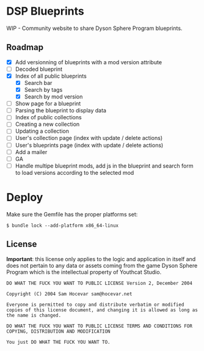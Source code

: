 # DSP Blueprints

WIP - Community website to share Dyson Sphere Program blueprints.

## Roadmap

- [x] Add versionning of blueprints with a mod version attribute
- [ ] Decoded blueprint
- [x] Index of all public blueprints
  - [x] Search bar
  - [x] Search by tags
  - [x] Search by mod version
- [ ] Show page for a blueprint
- [ ] Parsing the blueprint to display data
- [ ] Index of public collections
- [ ] Creating a new collection
- [ ] Updating a collection
- [ ] User's collection page (index with update / delete actions)
- [ ] User's blueprints page (index with update / delete actions)
- [ ] Add a mailer
- [ ] GA
- [ ] Handle multipe blueprint mods, add js in the blueprint and search form to load versions according to the selected mod

# Deploy

Make sure the Gemfile has the proper platforms set:

```
$ bundle lock --add-platform x86_64-linux
```

## License

**Important**: this license only applies to the logic and application in itself and does not pertain to any data or assets coming from the game Dyson Sphere Program which is the intellectual property of Youthcat Studio.

```
DO WHAT THE FUCK YOU WANT TO PUBLIC LICENSE Version 2, December 2004

Copyright (C) 2004 Sam Hocevar sam@hocevar.net

Everyone is permitted to copy and distribute verbatim or modified copies of this license document, and changing it is allowed as long as the name is changed.

DO WHAT THE FUCK YOU WANT TO PUBLIC LICENSE TERMS AND CONDITIONS FOR COPYING, DISTRIBUTION AND MODIFICATION

You just DO WHAT THE FUCK YOU WANT TO.
```